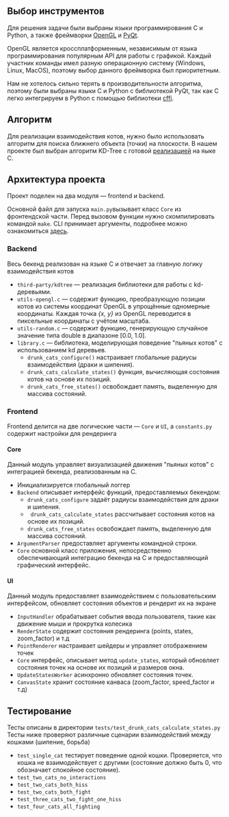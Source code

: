## Выбор инструментов
Для решения задачи были выбраны языки программирования C и Python, а также фреймворки [OpenGL](https://www.opengl.org) и [PyQt](https://www.riverbankcomputing.com/software/pyqt/).

OpenGL является кроссплатформенным, независимым от языка программирования популярным API для работы с графикой. Каждый участник команды имел разную операционную систему (Windows, Linux, MacOS),
поэтому выбор данного фреймворка был приоритетным. 

Нам не хотелось сильно терять в производительности алгоритма, поэтому были выбраны языки C и Python с библиотекой PyQt, так как C легко интегрируем в Python с помощью библиотеки [cffi](https://cffi.readthedocs.io/en/stable/).

## Алгоритм
Для реализации взаимодействия котов, нужно было использовать алгоритм для поиска ближнего объекта (точки) на плоскости. В нашем проекте был выбран алгоритм KD-Tree с готовой [реализацией](https://github.com/jtsiomb/kdtree) на яыке C.
## Архитектура проекта
Проект поделен на два модуля — frontend и backend. 

Основной файл для запуска ```main.py```вызывает класс ```Core``` из фронтендской части. Перед вызовом функции нужно скомпилировать командой ```make```. CLI принимает аргументы, подробнее можно ознакомиться [здесь](https://github.com/AzimMuradov/drunk-cats/blob/b0da26a319f49daa6fc5a5c8f12a5fd7af6b9895/frontend/core/core.py#L42).
### Backend
Весь бекенд реализован на языке C и отвечает за главную логику взаимодействия котов
- ```third-party/kdtree``` — реализация библиотеки для работы с kd-деревьями.
- ```utils-opengl.c``` — содержит функцию, преобразующую позиции котов из системы координат OpenGL в упрощённые одномерные координаты. Каждая точка _{x, y}_ из OpenGL переводится в пиксельные координаты с учётом масштаба.
- ```utils-random.c``` — содержит функцию, генерирующую случайное значение типа double в диапазоне [0.0, 1.0].
- ```library.c``` — библиотека, моделирующая поведение "пьяных котов" с использованием kd деревьев.
  - ```drunk_cats_configure()``` настраивает глобальные радиусы взаимодействия (драки и шипения).
  - ```drunk_cats_calculate_states()``` функция, вычисляющая состояния котов на основе их позиций.
  - ```drunk_cats_free_states()``` освобождает память, выделенную для массива состояний.
### Frontend
Frontend делится на две логические части — ```Core``` и ```UI```, а ```constants.py``` содержит настройки для рендеринга
#### Core
Данный модуль управляет визуализацией движения "пьяных котов" с интеграцией бекенда, реализованным на C.
- Инициализируется глобальный логгер
- ```Backend``` описывает интерфейс функций, предоставляемых бекендом:
  - ```drunk_cats_configure``` задаёт радиусы взаимодействия для драки и шипения.
  - ``` drunk_cats_calculate_states``` рассчитывает состояния котов на основе их позиций.
  - ```drunk_cats_free_states``` освобождает память, выделенную для массива состояний.
- ```ArgumentParser``` предоставляет аргументы командной строки.
- ```Core``` основной класс приложения, непосредственно обеспечивающий интеграцию бекенда на C и предоставляющий графический интерфейс.
#### UI
Данный модуль предоставляет взаимодействием с пользовательским интерфейсом, обновляет состояния объектов и рендерит их на экране
- ```InputHandler``` обрабатывает события ввода пользователя, такие как движение мыши и прокрутка колесика
- ```RenderState``` содержит состояния рендеринга (points, states, zoom_factor) и т.д
- ```PointRenderer``` настраивает шейдеры и управляет отображением точек
- ```Core``` интерфейс, описывает метод ```update_states```, который обновляет состояния точек на основе их позиций и размеров окна.
- ```UpdateStatesWorker``` асинхронно обновляет состояния точек.
- ```CanvasState``` хранит состояние канваса (zoom_factor, speed_factor и т.д)
## Тестирование
Тесты описаны в директории ```tests/test_drunk_cats_calculate_states.py```
Тесты ниже проверяют различные сценарии взаимодействий между кошками (шипение, борьба)
- ```test_single_cat``` тестирует поведение одной кошки. Проверяется, что кошка не взаимодействует с другими (состояние должно быть 0, что обозначает спокойное состояние).
- ```test_two_cats_no_interactions```
- ```test_two_cats_both_hiss```
- ```test_two_cats_both_fight```
- ```test_three_cats_two_fight_one_hiss```
- ```test_four_cats_all_fighting```